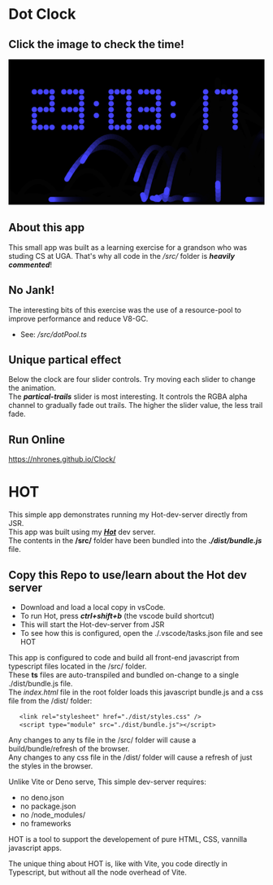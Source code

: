 # Dot Clock

## Click the image to check the time!    

[![clock](./media/clock.png)](https://nhrones.github.io/Clock/)    

## About this app
This small app was built as a learning exercise for a grandson who was studing CS at UGA. That's why all code in the _/src/_ folder is **_heavily commented_**! 

## No Jank!
The interesting bits of this exercise was the use of a resource-pool to improve performance and reduce V8-GC.    
  - See: _/src/dotPool.ts_

## Unique partical effect
Below the clock are four slider controls. Try moving each slider to change the animation.    
The **_partical-trails_** slider is most interesting. It controls the RGBA alpha channel to gradually fade out trails. The higher the slider value, the less trail fade.   

## Run Online
https://nhrones.github.io/Clock/

# HOT
This simple app demonstrates running my Hot-dev-server directly from JSR.   
This app was built using my <a href="https://github.com/nhrones/Devtools_Hot">**_Hot_**</a> dev server.   
The contents in the **/src/** folder have been bundled into the **_./dist/bundle.js_** file.  

## Copy this Repo to use/learn about the Hot dev server
  - Download and load a local copy in vsCode.
  - To run Hot, press **_ctrl+shift+b_**  (the vscode build shortcut)
  - This will start the Hot-dev-server from JSR
  - To see how this is configured, open the ./.vscode/tasks.json file and see HOT

  This app is configured to code and build all front-end javascript from typescript files located in the /src/ folder.   
  These **ts** files are auto-transpiled and bundled on-change to a single ./dist/bundle.js file.   
  The _index.html_ file in the root folder loads this javascript bundle.js and a css file from the /dist/ folder:   
  ```
     <link rel="stylesheet" href="./dist/styles.css" />
     <script type="module" src="./dist/bundle.js"></script>
  ```
Any changes to any ts file in the /src/ folder will cause a build/bundle/refresh of the browser.   
Any changes to any css file in the /dist/ folder will cause a refresh of just the styles in the browser.   

Unlike Vite or Deno serve, This simple dev-server requires:
  * no deno.json 
  * no package.json 
  * no /node_modules/
  * no frameworks

HOT is a tool to support the developement of pure HTML, CSS, vannilla javascript apps.   

The unique thing about HOT is, like with Vite, you code directly in Typescript, but without all the node overhead of Vite.   
